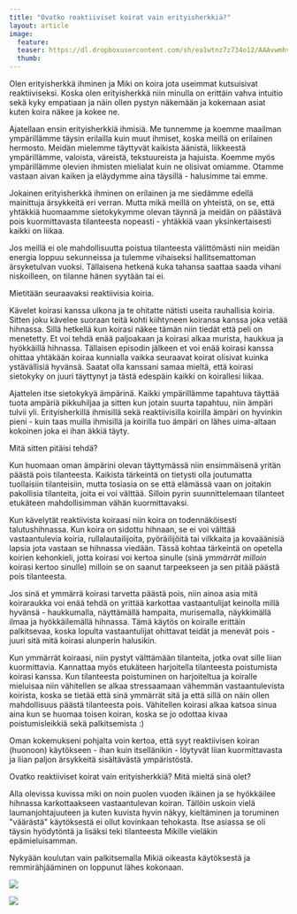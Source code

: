 ```yaml
---
title: "Ovatko reaktiiviset koirat vain erityisherkkiä?"
layout: article
image:
  feature:
  teaser: https://dl.dropboxusercontent.com/sh/ea1wtnz7z734o12/AAAvwmhvGVU2KHGJb4umNLbNa/blogi/IMG_1943-245px.jpg
  thumb:
---
```


Olen erityisherkkä ihminen ja Miki on koira jota useimmat kutsuisivat reaktiiviseksi. Koska olen erityisherkkä niin minulla on erittäin vahva intuitio sekä kyky empatiaan ja näin ollen pystyn näkemään ja kokemaan asiat kuten koira näkee ja kokee ne.

Ajatellaan ensin erityisherkkiä ihmisiä. Me tunnemme ja koemme maailman ympärillämme täysin erilailla kuin muut ihmiset, koska meillä on erilainen hermosto. Meidän mielemme täyttyvät kaikista äänistä, liikkeestä ympärillämme, valoista, väreistä, tekstuureista ja hajuista. Koemme myös ympärillämme olevien ihmisten mielialat kuin ne olisivat omiamme. Otamme vastaan aivan kaiken ja eläydymme aina täysillä - halusimme tai emme.

Jokainen erityisherkkä ihminen on erilainen ja me siedämme edellä mainittuja ärsykkeitä eri verran. Mutta mikä meillä on yhteistä, on se, että yhtäkkiä huomaamme sietokykymme olevan täynnä ja meidän on päästävä pois kuormittavasta tilanteesta nopeasti - yhtäkkiä vaan yksinkertaisesti kaikki on liikaa.

Jos meillä ei ole mahdollisuutta poistua tilanteesta välittömästi niin meidän energia loppuu sekunneissa ja tulemme vihaiseksi hallitsemattoman ärsyketulvan vuoksi. Tällaisena hetkenä kuka tahansa saattaa saada vihani niskoilleen, on tilanne hänen syytään tai ei.

Mietitään seuraavaksi reaktiivisia koiria.

Kävelet koirasi kanssa ulkona ja te ohitatte nätisti useita rauhallisia koiria. Sitten joku kävelee suoraan teitä kohti kiihtyneen koiransa kanssa joka vetää hihnassa. Sillä hetkellä kun koirasi näkee tämän niin tiedät että peli on menetetty. Et voi tehdä enää paljoakaan ja koirasi alkaa murista, haukkua ja hyökkäillä hihnassa. Tällaisen episodin jälkeen et voi enää koirasi kanssa ohittaa yhtäkään koiraa kunnialla vaikka seuraavat koirat olisivat kuinka ystävällisiä hyvänsä. Saatat olla kanssani samaa mieltä, että koirasi sietokyky on juuri täyttynyt ja tästä edespäin kaikki on koirallesi liikaa.

Ajattelen itse sietokykyä ämpärinä. Kaikki ympärillämme tapahtuva täyttää tuota ampäriä pikkuhiljaa ja sitten kun jotain suurta tapahtuu, niin ämpäri tulvii yli. Erityisherkillä ihmisillä sekä reaktiivisilla koirilla ämpäri on hyvinkin pieni - kuin taas muilla ihmisillä ja koirilla tuo ämpäri on lähes uima-altaan kokoinen joka ei ihan äkkiä täyty.

Mitä sitten pitäisi tehdä?

Kun huomaan oman ämpärini olevan täyttymässä niin ensimmäisenä yritän päästä pois tilanteesta. Kaikista tärkeintä on tietysti olla joutumatta tuollaisiin tilanteisiin, mutta tosiasia on se että elämässä vaan on joitakin  pakollisia tilanteita, joita ei voi välttää. Silloin pyrin suunnittelemaan tilanteet etukäteen mahdollisimman vähän kuormittavaksi.

Kun kävelytät reaktiivista koiraasi niin koira on todennäköisesti talutushihnassa. Kun koira on sidottu hihnaan, se ei voi välttää vastaantulevia koiria, rullalautailijoita, pyöräilijöitä tai vilkkaita ja kovaäänisiä lapsia jota vastaan se hihnassa viedään. Tässä kohtaa tärkeintä on opetella koirien kehonkieli, jotta koirasi voi kertoa sinulle (sinä *ymmärrät milloin* koirasi kertoo sinulle) milloin se on saanut tarpeekseen ja sen pitää päästä pois tilanteesta.

Jos sinä et ymmärrä koirasi tarvetta päästä pois, niin ainoa asia mitä koiraraukka voi enää tehdä on yrittää karkottaa vastaantulijat keinolla millä hyvänsä - haukkumalla, näyttämällä hampaita, murisemalla, näykkimällä ilmaa ja hyökkäilemällä hihnassa. Tämä käytös on koiralle erittäin palkitsevaa, koska lopulta vastaantulijat ohittavat teidät ja menevät pois - juuri sitä mitä koirasi alunperin halusikin.

Kun ymmärrät koiraasi, niin pystyt välttämään tilanteita, jotka ovat sille liian kuormittavia. Kannattaa myös etukäteen harjoitella tilanteesta poistumista koirasi kanssa. Kun tilanteesta poistuminen on harjoiteltua ja koiralle mieluisaa niin vähitellen se alkaa stressaamaan vähemmän vastaantulevista koirista, koska se tietää että sinä ymmärrät sitä ja että sillä on näin ollen mahdollisuus päästä tilanteesta pois. Vähitellen koirasi alkaa katsoa sinua aina kun se huomaa toisen koiran, koska se jo odottaa kivaa poistumisleikkiä sekä palkitsemista :)

Oman kokemukseni pohjalta voin kertoa, että syyt reaktiivisen koiran (huonoon) käytökseen - ihan kuin itsellänikin - löytyvät liian kuormittavasta ja liian paljon ärsykkeitä sisältävästä ympäristöstä.

Ovatko reaktiiviset koirat vain erityisherkkiä? Mitä mieltä sinä olet?

Alla olevissa kuvissa miki on noin puolen vuoden ikäinen ja se hyökkäilee hihnassa karkottaakseen vastaantulevan koiran. Tällöin uskoin vielä laumanjohtajuuteen ja kuten kuvista hyvin näkyy, kieltäminen ja toruminen "väärästä" käytöksestä ei ollut kovinkaan tehokasta. Itse asiassa se oli täysin hyödytöntä ja lisäksi teki tilanteesta Mikille vieläkin epämieluisamman.

Nykyään koulutan vain palkitsemalla Mikiä oikeasta käytöksestä ja remmirähjääminen on loppunut lähes kokonaan.

[![](https://dl.dropboxusercontent.com/sh/ea1wtnz7z734o12/AAC80Wo6zFPJagZpmg8annrRa/blogi/IMG_1932-800px.jpg)](https://dl.dropboxusercontent.com/sh/ea1wtnz7z734o12/AADVajsX37Dc0eRi9bzdjz5ka/blogi/IMG_1932.jpg)

[![](https://dl.dropboxusercontent.com/sh/ea1wtnz7z734o12/AABo1wCTNlpJke7QVu3GM1oca/blogi/IMG_1943-800px.jpg)](https://dl.dropboxusercontent.com/sh/ea1wtnz7z734o12/AABRJQcDiObw8D_z8sdj9oQCa/blogi/IMG_1943.jpg)
